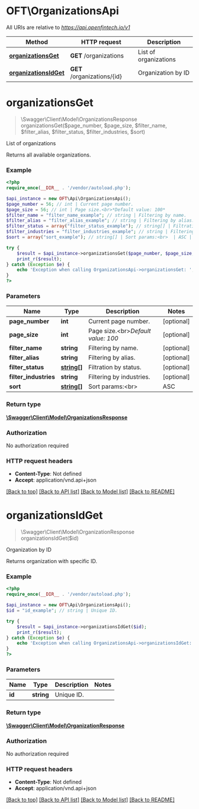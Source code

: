 # OFT\OrganizationsApi

All URIs are relative to *https://api.openfintech.io/v1*

Method | HTTP request | Description
------------- | ------------- | -------------
[**organizationsGet**](OrganizationsApi.md#organizationsGet) | **GET** /organizations | List of organizations
[**organizationsIdGet**](OrganizationsApi.md#organizationsIdGet) | **GET** /organizations/{id} | Organization by ID


# **organizationsGet**
> \Swagger\Client\Model\OrganizationsResponse organizationsGet($page_number, $page_size, $filter_name, $filter_alias, $filter_status, $filter_industries, $sort)

List of organizations

Returns all available organizations.

### Example
```php
<?php
require_once(__DIR__ . '/vendor/autoload.php');

$api_instance = new OFT\Api\OrganizationsApi();
$page_number = 56; // int | Current page number.
$page_size = 56; // int | Page size.<br>*Default value: 100*
$filter_name = "filter_name_example"; // string | Filtering by name.
$filter_alias = "filter_alias_example"; // string | Filtering by alias.
$filter_status = array("filter_status_example"); // string[] | Filtration by status.
$filter_industries = "filter_industries_example"; // string | Filtering by industries.
$sort = array("sort_example"); // string[] | Sort params:<br>  | ASC | DESC | |-----|------| | name | -name | | alias | -alias | | status | -status | | description | -description |

try {
    $result = $api_instance->organizationsGet($page_number, $page_size, $filter_name, $filter_alias, $filter_status, $filter_industries, $sort);
    print_r($result);
} catch (Exception $e) {
    echo 'Exception when calling OrganizationsApi->organizationsGet: ', $e->getMessage(), PHP_EOL;
}
?>
```

### Parameters

Name | Type | Description  | Notes
------------- | ------------- | ------------- | -------------
 **page_number** | **int**| Current page number. | [optional]
 **page_size** | **int**| Page size.&lt;br&gt;*Default value: 100* | [optional]
 **filter_name** | **string**| Filtering by name. | [optional]
 **filter_alias** | **string**| Filtering by alias. | [optional]
 **filter_status** | [**string[]**](../Model/string.md)| Filtration by status. | [optional]
 **filter_industries** | **string**| Filtering by industries. | [optional]
 **sort** | [**string[]**](../Model/string.md)| Sort params:&lt;br&gt;  | ASC | DESC | |-----|------| | name | -name | | alias | -alias | | status | -status | | description | -description | | [optional]

### Return type

[**\Swagger\Client\Model\OrganizationsResponse**](../Model/OrganizationsResponse.md)

### Authorization

No authorization required

### HTTP request headers

 - **Content-Type**: Not defined
 - **Accept**: application/vnd.api+json

[[Back to top]](#) [[Back to API list]](../../README.md#documentation-for-api-endpoints) [[Back to Model list]](../../README.md#documentation-for-models) [[Back to README]](../../README.md)

# **organizationsIdGet**
> \Swagger\Client\Model\OrganizationResponse organizationsIdGet($id)

Organization by ID

Returns organization with specific ID.

### Example
```php
<?php
require_once(__DIR__ . '/vendor/autoload.php');

$api_instance = new OFT\Api\OrganizationsApi();
$id = "id_example"; // string | Unique ID.

try {
    $result = $api_instance->organizationsIdGet($id);
    print_r($result);
} catch (Exception $e) {
    echo 'Exception when calling OrganizationsApi->organizationsIdGet: ', $e->getMessage(), PHP_EOL;
}
?>
```

### Parameters

Name | Type | Description  | Notes
------------- | ------------- | ------------- | -------------
 **id** | **string**| Unique ID. |

### Return type

[**\Swagger\Client\Model\OrganizationResponse**](../Model/OrganizationResponse.md)

### Authorization

No authorization required

### HTTP request headers

 - **Content-Type**: Not defined
 - **Accept**: application/vnd.api+json

[[Back to top]](#) [[Back to API list]](../../README.md#documentation-for-api-endpoints) [[Back to Model list]](../../README.md#documentation-for-models) [[Back to README]](../../README.md)

